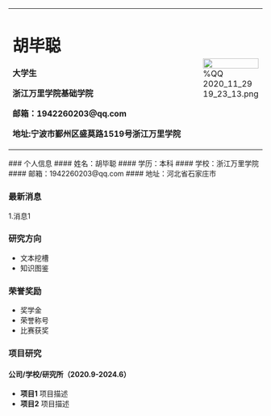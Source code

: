 





<table border="0">
  <tr>
    <td width="75%">
      <h1>胡毕聪</h1>
      <p><b>大学生</b></p>
      <p><b>浙江万里学院基础学院</b></p>
      <p><b>邮箱：1942260203@qq.com</b></p>
      <p><b>地址:宁波市鄞州区盛莫路1519号浙江万里学院</b></p>
    </td>
    <td width="25%">
      <img src="/zhengjianzhao.jpg" width="100%">  %QQ 2020_11_29 19_23_13.png
    </td>
  </tr>
</table>### 个人信息
#### 姓名：胡毕聪
#### 学历：本科
#### 学校：浙江万里学院
#### 邮箱：1942260203@qq.com
#### 地址：河北省石家庄市

### 最新消息
1.消息1

### 研究方向
- 文本挖槽
- 知识图鉴

### 荣誉奖励
- 奖学金
- 荣誉称号
- 比赛获奖

### 项目研究
#### 公司/学校/研究所（2020.9-2024.6）
- **项目1**
项目描述
- **项目2**
项目描述
